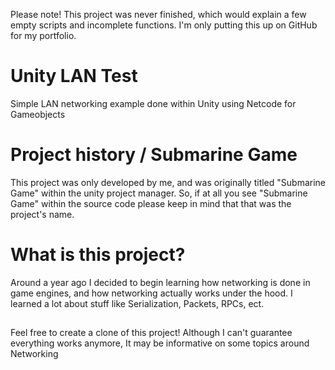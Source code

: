 Please note!
This project was never finished, which would explain a few empty scripts and incomplete functions.
I'm only putting this up on GitHub for my portfolio.

# Unity LAN Test
 Simple LAN networking example done within Unity using Netcode for Gameobjects
 
# Project history / Submarine Game
 This project was only developed by me, and was originally titled "Submarine Game" within the unity project manager.
 So, if at all you see "Submarine Game" within the source code please keep in 
 mind that that was the project's name.

# What is this project?
 Around a year ago I decided to begin learning how networking is done in game engines, and how networking actually works under the hood.
 I learned a lot about stuff like Serialization, Packets, RPCs, ect.

##
Feel free to create a clone of this project! Although I can't guarantee everything works anymore, It may be informative on some topics around Networking